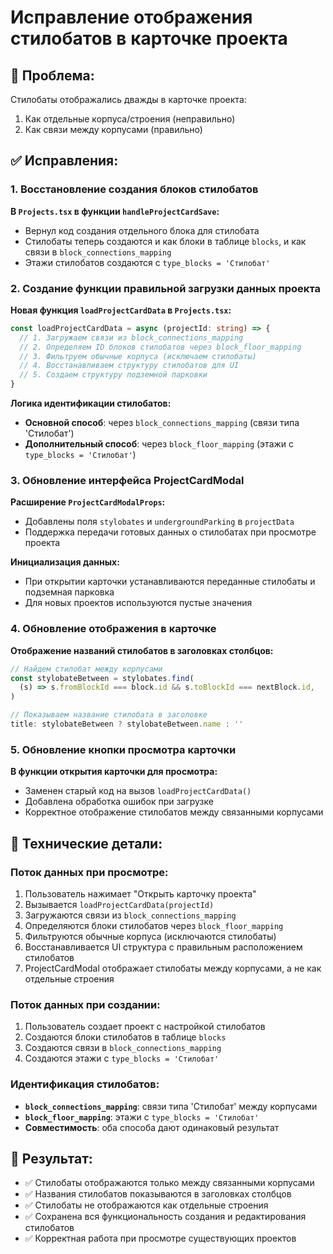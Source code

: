 # Исправление отображения стилобатов в карточке проекта

## 🐛 **Проблема:**
Стилобаты отображались дважды в карточке проекта:
1. Как отдельные корпуса/строения (неправильно)
2. Как связи между корпусами (правильно)

## ✅ **Исправления:**

### 1. Восстановление создания блоков стилобатов
**В `Projects.tsx` в функции `handleProjectCardSave`:**
- Вернул код создания отдельного блока для стилобата
- Стилобаты теперь создаются и как блоки в таблице `blocks`, и как связи в `block_connections_mapping`
- Этажи стилобатов создаются с `type_blocks = 'Стилобат'`

### 2. Создание функции правильной загрузки данных проекта
**Новая функция `loadProjectCardData` в `Projects.tsx`:**
```typescript
const loadProjectCardData = async (projectId: string) => {
  // 1. Загружаем связи из block_connections_mapping
  // 2. Определяем ID блоков стилобатов через block_floor_mapping
  // 3. Фильтруем обычные корпуса (исключаем стилобаты)
  // 4. Восстанавливаем структуру стилобатов для UI
  // 5. Создаем структуру подземной парковки
}
```

**Логика идентификации стилобатов:**
- **Основной способ**: через `block_connections_mapping` (связи типа 'Стилобат')
- **Дополнительный способ**: через `block_floor_mapping` (этажи с `type_blocks = 'Стилобат'`)

### 3. Обновление интерфейса ProjectCardModal
**Расширение `ProjectCardModalProps`:**
- Добавлены поля `stylobates` и `undergroundParking` в `projectData`
- Поддержка передачи готовых данных о стилобатах при просмотре проекта

**Инициализация данных:**
- При открытии карточки устанавливаются переданные стилобаты и подземная парковка
- Для новых проектов используются пустые значения

### 4. Обновление отображения в карточке
**Отображение названий стилобатов в заголовках столбцов:**
```typescript
// Найдем стилобат между корпусами
const stylobateBetween = stylobates.find(
  (s) => s.fromBlockId === block.id && s.toBlockId === nextBlock.id,
)

// Показываем название стилобата в заголовке
title: stylobateBetween ? stylobateBetween.name : ''
```

### 5. Обновление кнопки просмотра карточки
**В функции открытия карточки для просмотра:**
- Заменен старый код на вызов `loadProjectCardData()`
- Добавлена обработка ошибок при загрузке
- Корректное отображение стилобатов между связанными корпусами

## 🔧 **Технические детали:**

### Поток данных при просмотре:
1. Пользователь нажимает "Открыть карточку проекта"
2. Вызывается `loadProjectCardData(projectId)`
3. Загружаются связи из `block_connections_mapping`
4. Определяются блоки стилобатов через `block_floor_mapping`
5. Фильтруются обычные корпуса (исключаются стилобаты)
6. Восстанавливается UI структура с правильным расположением стилобатов
7. ProjectCardModal отображает стилобаты между корпусами, а не как отдельные строения

### Поток данных при создании:
1. Пользователь создает проект с настройкой стилобатов
2. Создаются блоки стилобатов в таблице `blocks`
3. Создаются связи в `block_connections_mapping`
4. Создаются этажи с `type_blocks = 'Стилобат'`

### Идентификация стилобатов:
- **`block_connections_mapping`**: связи типа 'Стилобат' между корпусами
- **`block_floor_mapping`**: этажи с `type_blocks = 'Стилобат'`
- **Совместимость**: оба способа дают одинаковый результат

## 🧪 **Результат:**
- ✅ Стилобаты отображаются только между связанными корпусами
- ✅ Названия стилобатов показываются в заголовках столбцов
- ✅ Стилобаты не отображаются как отдельные строения
- ✅ Сохранена вся функциональность создания и редактирования стилобатов
- ✅ Корректная работа при просмотре существующих проектов